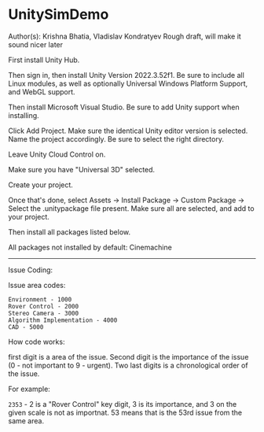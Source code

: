 # UnitySimDemo
Author(s): Krishna Bhatia, Vladislav Kondratyev
Rough draft, will make it sound nicer later

First install Unity Hub.

Then sign in, then install Unity Version 2022.3.52f1.
Be sure to include all Linux modules, as well as optionally Universal Windows Platform Support, and WebGL support.

Then install Microsoft Visual Studio. Be sure to add Unity support when installing.

Click Add Project. Make sure the identical Unity editor version is selected. Name the project accordingly.
Be sure to select the right directory.

Leave Unity Cloud Control on.

Make sure you have "Universal 3D" selected.

Create your project.

Once that's done, select Assets -> Install Package -> Custom Package -> Select the .unitypackage file present. Make sure all are selected, and add to your project.

Then install all packages listed below.

All packages not installed by default:
    Cinemachine

---------------------------------------------------------------

Issue Coding:

Issue area codes:

```
Environment - 1000
Rover Control - 2000
Stereo Camera - 3000
Algorithm Implementation - 4000
CAD - 5000
```

How code works:

first digit is a area of the issue. Second digit is the importance of the issue (0 - not important to 9 - urgent). Two last digits is a chronological order of the issue. 

For example:

`2353` - 2 is a "Rover Control" key digit, 3 is its importance, and 3 on the given scale is not as importnat. 53 means that is the 53rd issue from the same area.
